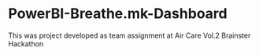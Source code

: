 # PowerBI-Breathe.mk-Dashboard
This was project developed as team assignment at Air Care Vol.2 Brainster Hackathon 
